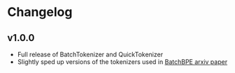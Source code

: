 # Changelog

## v1.0.0

- Full release of BatchTokenizer and QuickTokenizer
- Slightly sped up versions of the tokenizers used in [BatchBPE arxiv paper](https://arxiv.org/pdf/2408.04653v1)
